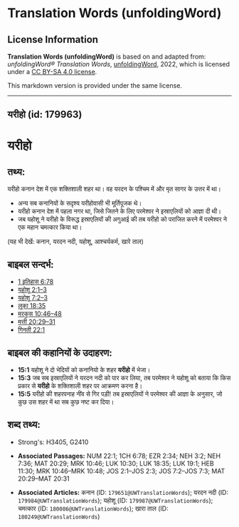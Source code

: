 # Translation Words (unfoldingWord)

## License Information

**Translation Words (unfoldingWord)** is based on and adapted from: _unfoldingWord® Translation Words_, [unfoldingWord](https://unfoldingword.org/utw), 2022, which is licensed under a [CC BY-SA 4.0 license](https://creativecommons.org/licenses/by-sa/4.0/legalcode.en).

This markdown version is provided under the same license.



--------------------------------

## यरीहो (id: 179963)

यरीहो
=====

तथ्य:
-----

यरीहो कनान देश में एक शक्तिशाली शहर था। वह यरदन के पश्चिम में और मृत सागर के उत्तर में था।

* अन्य सब कनानियों के सदृश्य यरीहोवासी भी मूर्तिपूजक थे।
* यरीहो कनान देश में पहला नगर था, जिसे जितने के लिए परमेश्वर ने इस्राएलियों को आज्ञा दी थी।
* जब यहोशू ने यरीहो के विरूद्ध इस्राएलियों की अगुआई की तब यरीहो को पराजित करने में परमेश्वर ने एक महान चमत्कार किया था।

(यह भी देखें: कनान, यरदन नदी, यहोशू, आश्चर्यकर्म, खारे ताल)

बाइबल सन्दर्भ:
--------------

* [1 इतिहास 6:78](https://ref.ly/1Chr0:0)
* [यहोशू 2:1–3](https://ref.ly/Josh2:1-Josh2:3)
* [यहोशू 7:2–3](https://ref.ly/Josh7:2-Josh7:3)
* [लूका 18:35](https://ref.ly/Luke18:35)
* [मरकुस 10:46–48](https://ref.ly/Mark10:46-Mark10:48)
* [मत्ती 20:29–31](https://ref.ly/Matt20:29-Matt20:31)
* [गिनती 22:1](https://ref.ly/Num22:1)

बाइबल की कहानियों के उदाहरण:
----------------------------

* **15:1** यहोशू ने दो भेदियों को कनानियो के शहर **यरीहो** में भेजा।
* **15:3** जब सब इस्राएलियों ने यरदन नदी को पार कर लिया, तब परमेश्वर ने यहोशू को बताया कि किस प्रकार से **यरीहो** के शक्तिशाली शहर पर आक्रमण करना है।
* **15:5** यरीहो की शहरपनाह नींव से गिर पड़ी! तब इस्राएलियों ने परमेश्वर की आज्ञा के अनुसार, जो कुछ उस शहर में था सब कुछ नष्ट कर दिया।

शब्द तथ्य:
----------

* Strong's: H3405, G2410

* **Associated Passages:** NUM 22:1; 1CH 6:78; EZR 2:34; NEH 3:2; NEH 7:36; MAT 20:29; MRK 10:46; LUK 10:30; LUK 18:35; LUK 19:1; HEB 11:30; MRK 10:46–MRK 10:48; JOS 2:1–JOS 2:3; JOS 7:2–JOS 7:3; MAT 20:29–MAT 20:31
* **Associated Articles:** कनान (ID: `179651@UWTranslationWords`); यरदन नदी (ID: `179984@UWTranslationWords`); यहोशू (ID: `179987@UWTranslationWords`); चमत्कार (ID: `180086@UWTranslationWords`); खारा ताल (ID: `180249@UWTranslationWords`)

